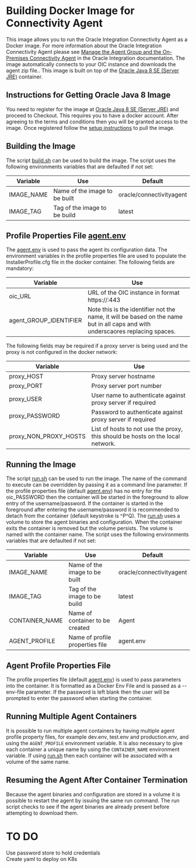 # Building Docker Image for Connectivity Agent  
This image allows you to run the Oracle Integration Connectivity Agent as a Docker image.
For more information about the Oracle Integration Connectivity Agent please see [Manage the Agent Group and the On-Premises Connectivity Agent][] in the Oracle Integration documentation.
The image automatically connects to your OIC instance and downloads the agent zip file..
This image is built on top of the [Oracle Java 8 SE (Server JRE)] container. 

## Instructions for Getting Oracle Java 8 Image
You need to register for the image at [Oracle Java 8 SE (Server JRE)] and proceed to Checkout.
This requires you to have a docker account.
After agreeing to the terms and conditions then you will be granted access to the image.
Once registered follow the [setup instructions][JDK Container Setup Instructions] to pull the image.

## Building the Image
The script [build.sh][] can be used to build the image.
The script uses the following environments variables that are defaulted if not set:

|Variable|Use|Default|
|--------|---|-------|
|IMAGE_NAME|Name of the image to be built|oracle/connectivityagent|
|IMAGE_TAG|Tag of the image to be build|latest|

## Profile Properties File [agent.env][]
The [agent.env][] is used to pass the agent its configuration data.
The environment variables in the profile properties file are used to populate the InstallerProfile.cfg file in the docker container.
The following fields are mandatory:

|Variable|Use|
|--------|---|
|oic_URL|URL of the OIC instance in format https://<hostname>:443|
|agent_GROUP_IDENTIFIER|Note this is the identifier not the name, it will be based on the name but in all caps and with underscaores replacing spaces.|

The following fields may be required if a proxy server is being used and the proxy is not configured in the docker network:

|Variable|Use|
|--------|---|
|proxy_HOST|Proxy server hostname|
|proxy_PORT|Proxy server port number|
|proxy_USER|User name to authenticate against proxy server if required|
|proxy_PASSWORD|Password to authenticate against proxy server if required|
|proxy_NON_PROXY_HOSTS|List of hosts to not use the proxy, this should be hosts on the local network.|

## Running the Image
The script [run.sh][] can be used to run the image.
The name of the command to execute can be overridden by passing it as a command line parameter.
If the profile properties file (default [agent.env][]) has no entry for the oic_PASSWORD then the container will be started in the foreground to allow entry of the username/password.
If the container is started in the foreground after entering the username/password it is recommended to detach from the container (default keystroke is ^P^Q). 
The [run.sh][] uses a volume to store the agent binaries and configuration.
When the container exits the container is removed but the volume persists. 
The volume is named with the container name.
The script uses the following environments variables that are defaulted if not set:

|Variable|Use|Default|
|--------|---|-------|
|IMAGE_NAME|Name of the image to be built|oracle/connectivityagent|
|IMAGE_TAG|Tag of the image to be build|latest|
|CONTAINER_NAME|Name of container to be created|Agent|
|AGENT_PROFILE|Name of profile properties file|agent.env|

## Agent Profile Properties File
The profile properties file (default [agent.env][]) is used to pass parameters into the container.
It is formatted as a Docker Env File and is passed as a --env-file parameter.
If the password is left blank then the user will be prompted to enter the password when starting the container.

## Running Multiple Agent Containers
It is possible to run multiple agent containers by having multiple agent profile property files, for example dev.env, test.env and production.env, and using the `AGENT_PROFILE` environment variable.
It is also necessary to give each container a unique name by using the `CONTAINER_NAME` environment variable.
If using [run.sh][] then each container will be associated with a volume of the same name.

## Resuming the Agent After Container Termination
Because the agent binaries and configuration are stored in a volume it is possible to restart the agent by issuing the same run command.  The run script checks to see if the agent binaries are already present before attempting to download them.

# TO DO
Use password store to hold credentials  
Create yaml to deploy on K8s

[Manage the Agent Group and the On-Premises Connectivity Agent]: https://docs.oracle.com/en/cloud/paas/integration-cloud/integrations-user/managing-agent-groups-and-connectivity-agent.html
[Download and Install the Agent]: https://docs.oracle.com/en/cloud/paas/integration-cloud/integrations-user/agent-download-and-installation.html#GUID-932D53E0-69F1-42E2-8F9C-B2CB3B69A5B4
[Oracle Java 8 SE (Server JRE)]: https://store.docker.com/images/oracle-serverjre-8
[JDK Container Setup Instructions]: https://store.docker.com/images/oracle-serverjre-8/plans/ba2a7fa2-3b4e-4ba3-871c-f5ffe925a0e7?tab=instructions
[build.sh]: build.sh
[run.sh]: run.sh
[agent.env]: agent.env
